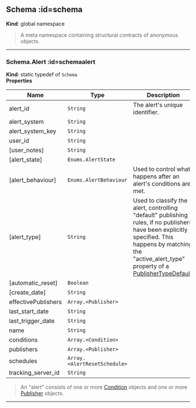 ## Schema :id=schema
**Kind**: global namespace  
>A meta namespace containing structural contracts of anonymous objects.


* * *

### Schema.Alert :id=schemaalert
**Kind**: static typedef of <code>Schema</code>  
**Properties**

| Name | Type | Description |
| --- | --- | --- |
| alert_id | <code>String</code> | The alert's unique identifier. |
| alert_system | <code>String</code> |  |
| alert_system_key | <code>String</code> |  |
| user_id | <code>String</code> |  |
| [user_notes] | <code>String</code> |  |
| [alert_state] | <code>Enums.AlertState</code> |  |
| [alert_behaviour] | <code>Enums.AlertBehaviour</code> | Used to control what happens after an alert's conditions are met. |
| [alert_type] | <code>String</code> | Used to classify the alert, controlling "default" publishing rules, if no publishers have been explicitly specified. This happens by matching the "active_alert_type" property of a [PublisherTypeDefault](PublisherTypeDefault). |
| [automatic_reset] | <code>Boolean</code> |  |
| [create_date] | <code>String</code> |  |
| effectivePublishers | <code>Array.&lt;Publisher&gt;</code> |  |
| last_start_date | <code>String</code> |  |
| last_trigger_date | <code>String</code> |  |
| name | <code>String</code> |  |
| conditions | <code>Array.&lt;Condition&gt;</code> |  |
| publishers | <code>Array.&lt;Publisher&gt;</code> |  |
| schedules | <code>Array.&lt;AlertResetSchedule&gt;</code> |  |
| tracking_server_id | <code>String</code> |  |

>An "alert" consists of one or more [Condition](Condition) objects and one or more
[Publisher](Publisher) objects.


* * *

